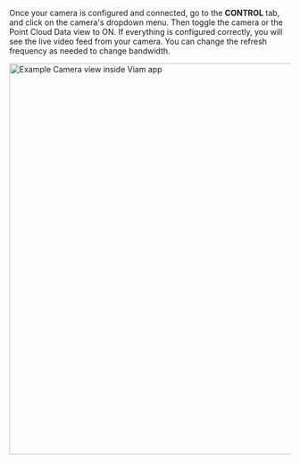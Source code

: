 Once your camera is configured and connected, go to the **CONTROL** tab, and click on the camera's dropdown menu.
Then toggle the camera or the Point Cloud Data view to ON.
If everything is configured correctly, you will see the live video feed from your camera.
You can change the refresh frequency as needed to change bandwidth.

<img src="../img/example_camera_image.png" alt="Example Camera view inside Viam app" width="700px">
